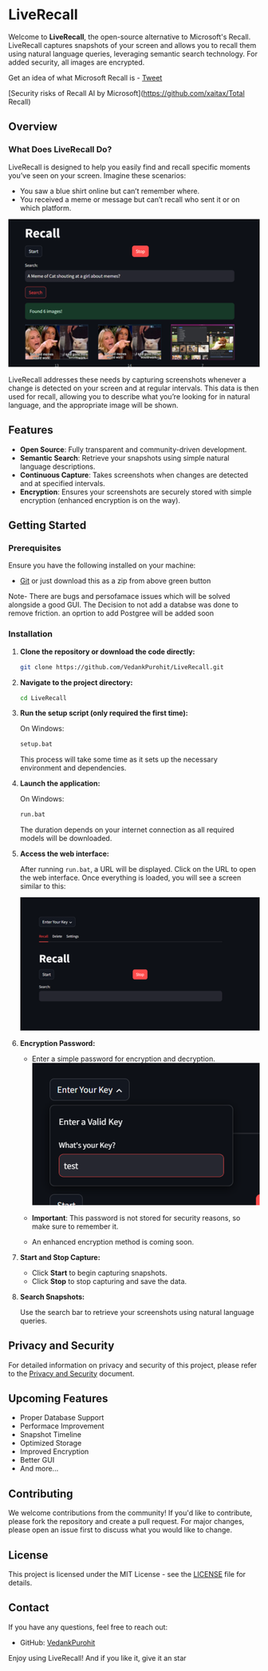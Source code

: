 # LiveRecall

Welcome to **LiveRecall**, the open-source alternative to Microsoft's Recall. LiveRecall captures snapshots of your screen and allows you to recall them using natural language queries, leveraging semantic search technology. For added security, all images are encrypted.

Get an idea of what Microsoft Recall is -
[Tweet](https://x.com/elonmusk/status/1792690964672450971?t=LeVxPsxW0VopuLltIBfWdA&s=19) 

[Security risks of Recall AI by Microsoft](https://github.com/xaitax/Total Recall)


## Overview

### What Does LiveRecall Do?

LiveRecall is designed to help you easily find and recall specific moments you’ve seen on your screen. Imagine these scenarios:

- You saw a blue shirt online but can’t remember where.
- You received a meme or message but can’t recall who sent it or on which platform.

![LiveRecall Infrance](Images/Screenshot%202024-06-13%20083549.png)

LiveRecall addresses these needs by capturing screenshots whenever a change is detected on your screen and at regular intervals. This data is then used for recall, allowing you to describe what you’re looking for in natural language, and the appropriate image will be shown.

## Features

- **Open Source**: Fully transparent and community-driven development.
- **Semantic Search**: Retrieve your snapshots using simple natural language descriptions.
- **Continuous Capture**: Takes screenshots when changes are detected and at specified intervals.
- **Encryption**: Ensures your screenshots are securely stored with simple encryption (enhanced encryption is on the way).

## Getting Started

### Prerequisites

Ensure you have the following installed on your machine:

- [Git](https://git-scm.com/downloads)
  or just download this as a zip from above green button

Note- There are bugs and persofamace issues which will be solved alongside a good GUI.
The Decision to not add a databse was done to remove friction. an oprtion to add Postgree will be added soon

### Installation

1. **Clone the repository or download the code directly:**

   ```bash
   git clone https://github.com/VedankPurohit/LiveRecall.git
   ```

2. **Navigate to the project directory:**

   ```bash
   cd LiveRecall
   ```

3. **Run the setup script (only required the first time):**

   On Windows:

   ```bash
   setup.bat
   ```

   This process will take some time as it sets up the necessary environment and dependencies.

4. **Launch the application:**

   On Windows:

   ```bash
   run.bat
   ```

   The duration depends on your internet connection as all required models will be downloaded.

5. **Access the web interface:**

   After running `run.bat`, a URL will be displayed. Click on the URL to open the web interface. Once everything is loaded, you will see a screen similar to this:

   ![LiveRecall Interface](Images/Screenshot%202024-06-13%20082741.png)


6. **Encryption Password:**

   - Enter a simple password for encryption and decryption.
     ![LiveRecall Password](Images/Screenshot%202024-06-13%20082759.png)

   - **Important**: This password is not stored for security reasons, so make sure to remember it.
   - An enhanced encryption method is coming soon.

7. **Start and Stop Capture:**

   - Click **Start** to begin capturing snapshots.
   - Click **Stop** to stop capturing and save the data.

8. **Search Snapshots:**

   Use the search bar to retrieve your screenshots using natural language queries.


## Privacy and Security

For detailed information on privacy and security of this project, please refer to the [Privacy and Security](https://github.com/VedankPurohit/LiveRecall/blob/main/Privacy%20and%20Security.md) document.

## Upcoming Features

- Proper Database Support
- Performace Improvement
- Snapshot Timeline
- Optimized Storage
- Improved Encryption
- Better GUI
- And more...

## Contributing

We welcome contributions from the community! If you'd like to contribute, please fork the repository and create a pull request. For major changes, please open an issue first to discuss what you would like to change.

## License

This project is licensed under the MIT License - see the [LICENSE](LICENSE) file for details.

## Contact

If you have any questions, feel free to reach out:

- GitHub: [VedankPurohit](https://github.com/VedankPurohit)

Enjoy using LiveRecall!
And if you like it, give it an star
